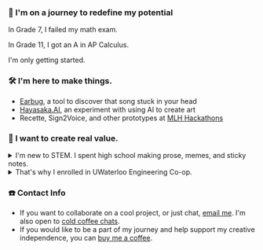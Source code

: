 ### 🚀 I'm on a journey to redefine my potential

In Grade 7, I failed my math exam.

In Grade 11, I got an A in AP Calculus.

I'm only getting started.

### 🛠 I'm here to make things.
- [Earbug](https://github.com/taziksh/earbug-frontend), a tool to discover that song stuck in your head
- [Hayasaka.AI](https://github.com/taziksh/hayasaka.ai), an experiment with using AI to create art
- Recette, Sign2Voice, and other prototypes at [MLH Hackathons](https://devpost.com/ZKTKZ?ref_content=user-portfolio&ref_feature=portfolio&ref_medium=global-nav)

### 🌱 I want to create real value.

<details><summary>I'm new to STEM. I spent high school making prose, memes, and sticky notes. </summary>
<p>

I had the opportunity to be an executive at clubs that received **$8000** grants and were recognized as Ontario's Best High School Newspaper by the Toronto Star. As much as I enjoyed social work - holding doors at 8AM in the morning, wheeling a cart of food waste to school because my landlords wouldn't let us compost - creating large scale value requires more than intention. 
  
</p>
</details>

<details><summary>That's why I enrolled in UWaterloo Engineering Co-op. </summary>
<p>

- At Dropbase **(YC W20)**, I worked on a product with 25000+ installs and scaled it to support 25X concurrent usage
- At Unyte Health, my first job, I had to debug obscure SQL bugs on launch day while our team lead was away 
  
</p>
</details>  


### ☎️ Contact Info
- If you want to collaborate on a cool project, or just chat, [email me](mailto:tazikshahjahan@pm.me). I'm also open to [cold coffee chats](https://calendly.com/taziksh/coffee ).
- If you would like to be a part of my journey and help support my creative independence, you can [buy me a coffee](https://www.buymeacoffee.com/tazik). 


<!--
**taziksh/taziksh** is a ✨ _special_ ✨ repository because its `README.md` (this file) appears on your GitHub profile.

Here are some ideas to get you started:

- 🔭 I’m currently working on ...
- 🌱 I’m currently learning ...
- 👯 I’m looking to collaborate on ...
- 🤔 I’m looking for help with ...
- 💬 Ask me about ...
- 📫 How to reach me: ...
- 😄 Pronouns: ...
- ⚡ Fun fact: ...


<details><summary>CLICK ME</summary>
<p>

```python
print("hello world!")
```

</p>
</details>

-->
